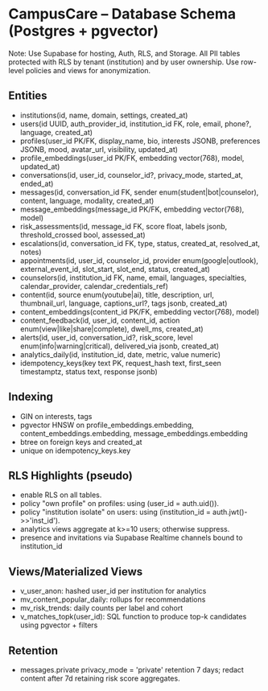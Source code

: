 # CampusCare – Database Schema (Postgres + pgvector)

Note: Use Supabase for hosting, Auth, RLS, and Storage. All PII tables protected with RLS by tenant (institution) and by user ownership. Use row-level policies and views for anonymization.

## Entities
- institutions(id, name, domain, settings, created_at)
- users(id UUID, auth_provider_id, institution_id FK, role, email, phone?, language, created_at)
- profiles(user_id PK/FK, display_name, bio, interests JSONB, preferences JSONB, mood, avatar_url, visibility, updated_at)
- profile_embeddings(user_id PK/FK, embedding vector(768), model, updated_at)
- conversations(id, user_id, counselor_id?, privacy_mode, started_at, ended_at)
- messages(id, conversation_id FK, sender enum(student|bot|counselor), content, language, modality, created_at)
- message_embeddings(message_id PK/FK, embedding vector(768), model)
- risk_assessments(id, message_id FK, score float, labels jsonb, threshold_crossed bool, assessed_at)
- escalations(id, conversation_id FK, type, status, created_at, resolved_at, notes)
- appointments(id, user_id, counselor_id, provider enum(google|outlook), external_event_id, slot_start, slot_end, status, created_at)
- counselors(id, institution_id FK, name, email, languages, specialties, calendar_provider, calendar_credentials_ref)
- content(id, source enum(youtube|ai), title, description, url, thumbnail_url, language, captions_url?, tags jsonb, created_at)
- content_embeddings(content_id PK/FK, embedding vector(768), model)
- content_feedback(id, user_id, content_id, action enum(view|like|share|complete), dwell_ms, created_at)
- alerts(id, user_id, conversation_id?, risk_score, level enum(info|warning|critical), delivered_via jsonb, created_at)
- analytics_daily(id, institution_id, date, metric, value numeric)
 - idempotency_keys(key text PK, request_hash text, first_seen timestamptz, status text, response jsonb)

## Indexing
- GIN on interests, tags
- pgvector HNSW on profile_embeddings.embedding, content_embeddings.embedding, message_embeddings.embedding
- btree on foreign keys and created_at
 - unique on idempotency_keys.key

## RLS Highlights (pseudo)
- enable RLS on all tables.
- policy "own profile" on profiles: using (user_id = auth.uid()).
- policy "institution isolate" on users: using (institution_id = auth.jwt()->>'inst_id').
- analytics views aggregate at k>=10 users; otherwise suppress.
 - presence and invitations via Supabase Realtime channels bound to institution_id

## Views/Materialized Views
- v_user_anon: hashed user_id per institution for analytics
- mv_content_popular_daily: rollups for recommendations
- mv_risk_trends: daily counts per label and cohort
 - v_matches_topk(user_id): SQL function to produce top-k candidates using pgvector + filters

## Retention
- messages.private privacy_mode = 'private' retention 7 days; redact content after 7d retaining risk score aggregates.
